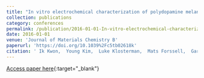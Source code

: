 ```yaml
---
title: "In vitro electrochemical characterization of polydopamine melanin as a tissue stimulating electrode material"
collection: publications
category: conferences
permalink: /publication/2016-01-01-In-vitro-electrochemical-characterization-of-polydopamine-melanin-as-a-tissue-stimulating-electrode-material
date: 2016-01-01
venue: 'Journal of Materials Chemistry B'
paperurl: 'https://doi.org/10.1039%2Fc5tb02618k'
citation: ' Ik Kwon,  Young Kim,  Luke Klosterman,  Mats Forssell,  Gary Fedder,  Christopher Bettinger, &quot;In vitro electrochemical characterization of polydopamine melanin as a tissue stimulating electrode material.&quot; Journal of Materials Chemistry B, 2016.'
---
```

[Access paper here](https://doi.org/10.1039%2Fc5tb02618k){:target="_blank"}

